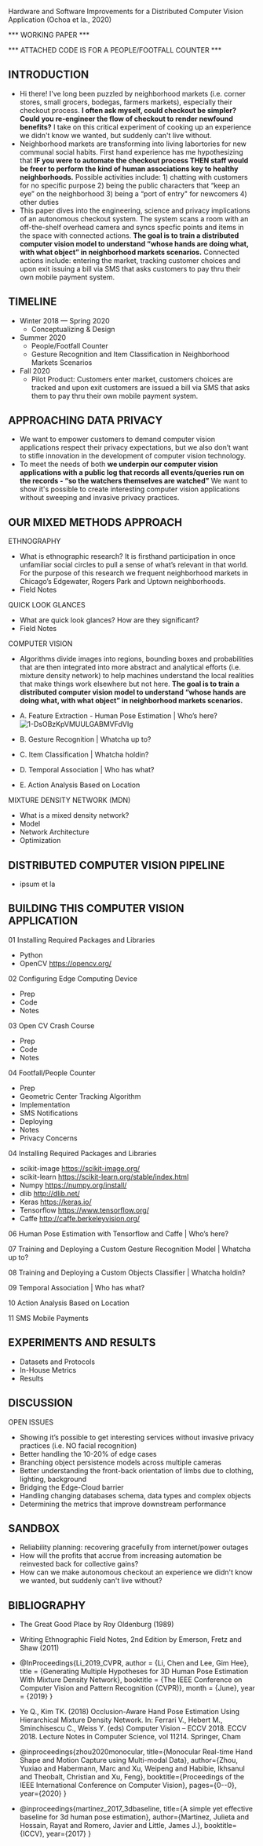 Hardware and Software Improvements for a Distributed Computer Vision Application (Ochoa et la., 2020)

*** WORKING PAPER ***

*** ATTACHED CODE IS FOR A PEOPLE/FOOTFALL COUNTER *** 

## INTRODUCTION
+ Hi there! I've long been puzzled by neighborhood markets (i.e. corner stores, small grocers, bodegas, farmers markets),  especially their checkout process. **I often ask myself, could checkout be simpler?  Could you re-engineer the flow of checkout to render newfound benefits?** I take on this critical experiment of cooking up an experience we didn't know we wanted, but suddenly can't live without.     
+ Neighborhood markets are transforming into living labortories for new communal social habits.  First hand experience has me hypothesizing that **IF you were to automate the checkout process THEN staff would be freer to perform the kind of human associations key to healthy neighborhoods.** Possible activities include: 1) chatting with customers for no specific purpose 2) being the public characters that “keep an eye” on the neighborhood 3) being a “port of entry" for newcomers 4) other duties
+ This paper dives into the engineering, science and privacy implications of an autonomous checkout system. The system scans a room with an off-the-shelf overhead camera and syncs specfic points and items in the space with connected actions. **The goal is to train a distributed computer vision model to understand “whose hands are doing what, with what object” in neighborhood markets scenarios.** Connected actions include:  entering the market, tracking customer choices and upon exit issuing a bill via SMS that asks customers to pay thru their own mobile payment system.  

## TIMELINE
+ Winter 2018 — Spring 2020 
    + Conceptualizing & Design
+ Summer 2020 
    + People/Footfall Counter 
    + Gesture Recognition and Item Classification in Neighborhood Markets Scenarios 
+ Fall 2020 
    + Pilot Product:  Customers enter market, customers choices are tracked and upon exit customers are issued a bill via SMS that asks them to pay thru their own mobile payment system.
    
## APPROACHING DATA PRIVACY
* We want to empower customers to demand computer vision applications respect their privacy expectations, but we also don’t want to stifle innovation in the development of computer vision technology.
* To meet the needs of both **we underpin our computer vision applications with a public log that records all events/queries run on the records - “so the watchers themselves are watched”**  We want to show it's possible to create interesting computer vision applications without sweeping and invasive privacy practices.  

## OUR MIXED METHODS APPROACH
ETHNOGRAPHY
+ What is ethnographic research? It is firsthand participation in once unfamiliar social circles to pull a sense of what’s relevant in that world. For the purpose of this research we frequent neighborhood markets in Chicago’s Edgewater, Rogers Park and Uptown neighborhoods.
+ Field Notes

QUICK LOOK GLANCES
+ What are quick look glances?  How are they significant?  
+ Field Notes

COMPUTER VISION
+ Algorithms divide images into regions, bounding boxes and probabilities that are then integrated into more abstract and analytical efforts (i.e. mixture density network) to help machines understand the local realities that make things work elsewhere but not here.  **The goal is to train a distributed computer vision model to understand “whose hands are doing what, with what object” in neighborhood markets scenarios.**

+ A. Feature Extraction - Human Pose Estimation | Who’s here? ![1-DsOBzKpVMUULGABMVFdVIg](https://user-images.githubusercontent.com/40745550/82762582-6febd280-9dc7-11ea-90ea-0671e1bf3744.jpeg)
+ B. Gesture Recognition | Whatcha up to? 
+ C. Item Classification | Whatcha holdin? 
+ D. Temporal Association | Who has what? 
+ E. Action Analysis Based on Location

MIXTURE DENSITY NETWORK (MDN)
+ What is a mixed density network?
+ Model
+ Network Architecture
+ Optimization

## DISTRIBUTED COMPUTER VISION PIPELINE

+ ipsum et la

## BUILDING THIS COMPUTER VISION APPLICATION
01 Installing Required Packages and Libraries
+ Python
+ OpenCV https://opencv.org/

02 Configuring Edge Computing Device
+ Prep
+ Code
+ Notes

03 Open CV Crash Course
+ Prep
+ Code
+ Notes

04 Footfall/People Counter
+ Prep
+ Geometric Center Tracking Algorithm
+ Implementation
+ SMS Notifications
+ Deploying
+ Notes
+ Privacy Concerns

04 Installing Required Packages and Libraries
+ scikit-image https://scikit-image.org/
+ scikit-learn https://scikit-learn.org/stable/index.html
+ Numpy https://numpy.org/install/
+ dlib http://dlib.net/
+ Keras https://keras.io/
+ Tensorflow https://www.tensorflow.org/
+ Caffe http://caffe.berkeleyvision.org/

06 Human Pose Estimation with Tensorflow and Caffe | Who’s here? 

07 Training and Deploying a Custom Gesture Recognition Model | Whatcha up to?

08 Training and Deploying a Custom Objects Classifier | Whatcha holdin?

09 Temporal Association | Who has what?

10 Action Analysis Based on Location

11 SMS Mobile Payments 

## EXPERIMENTS AND RESULTS
+ Datasets and Protocols
+ In-House Metrics
+ Results


## DISCUSSION
OPEN ISSUES
+ Showing it’s possible to get interesting services without invasive privacy practices (i.e. NO facial recognition)
+ Better handling the 10-20% of edge cases
+ Branching object persistence models across multiple cameras
+ Better understanding the front-back orientation of limbs due to clothing, lighting, background
+ Bridging the Edge-Cloud barrier 
+ Handling changing databases schema, data types and complex objects
+ Determining the metrics that improve downstream performance

## SANDBOX
+ Reliability planning: recovering gracefully from internet/power outages
+ How will the profits that accrue from increasing automation be reinvested back for collective gains?
+ How can we make autonomous checkout an experience we didn't know we wanted, but suddenly can't live without?

## BIBLIOGRAPHY
+ The Great Good Place by Roy Oldenburg (1989)
+ Writing Ethnographic Field Notes, 2nd Edition by Emerson, Fretz and Shaw (2011)

+ @InProceedings{Li_2019_CVPR, author = {Li, Chen and Lee, Gim Hee}, title = {Generating Multiple Hypotheses for 3D Human Pose Estimation With Mixture Density Network}, booktitle = {The IEEE Conference on Computer Vision and Pattern Recognition (CVPR)}, month = {June}, year = {2019} } 
+ Ye Q., Kim TK. (2018) Occlusion-Aware Hand Pose Estimation Using Hierarchical Mixture Density Network. In: Ferrari V., Hebert M., Sminchisescu C., Weiss Y. (eds) Computer Vision – ECCV 2018. ECCV 2018. Lecture Notes in Computer Science, vol 11214. Springer, Cham
+ @inproceedings{zhou2020monocular, title={Monocular Real-time Hand Shape and Motion Capture using Multi-modal Data}, author={Zhou, Yuxiao and Habermann, Marc and Xu, Weipeng and Habibie, Ikhsanul and Theobalt, Christian and Xu, Feng}, booktitle={Proceedings of the IEEE International Conference on Computer Vision}, pages={0--0}, year={2020} } 
+ @inproceedings{martinez_2017_3dbaseline,
  title={A simple yet effective baseline for 3d human pose estimation},
  author={Martinez, Julieta and Hossain, Rayat and Romero, Javier and Little, James J.},
  booktitle={ICCV},
  year={2017}
}

